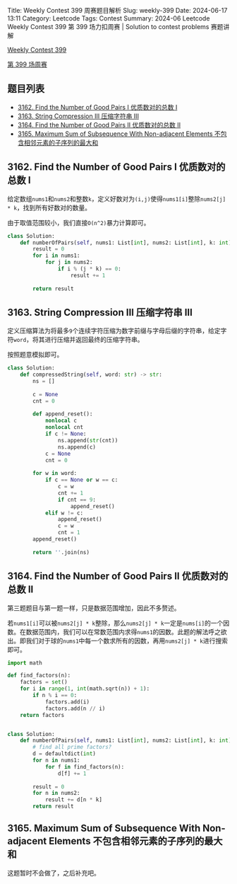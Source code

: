 Title: Weekly Contest 399 周赛题目解析
Slug: weekly-399
Date: 2024-06-17 13:11
Category: Leetcode
Tags: Contest
Summary: 2024-06 Leetcode Weekly Contest 399 第 399 场力扣周赛 | Solution to contest problems 赛题讲解

[Weekly Contest 399](https://leetcode.com/contest/weekly-contest-399/)

[第 399 场周赛](https://leetcode.cn/contest/weekly-contest-399/)


## 题目列表

- [3162. Find the Number of Good Pairs I 优质数对的总数 I](https://leetcode.com/problems/find-the-number-of-good-pairs-i/description/)
- [3163. String Compression III 压缩字符串 III](https://leetcode.com/problems/string-compression-iii/)
- [3164. Find the Number of Good Pairs II 优质数对的总数 II](https://leetcode.com/problems/find-the-number-of-good-pairs-ii/)
- [3165. Maximum Sum of Subsequence With Non-adjacent Elements 不包含相邻元素的子序列的最大和](https://leetcode.com/problems/maximum-sum-of-subsequence-with-non-adjacent-elements/description/)


## 3162. Find the Number of Good Pairs I 优质数对的总数 I

给定数组`nums1`和`nums2`和整数`k`，定义好数对为`(i,j)`使得`nums1[i]`整除`nums2[j] * k`，找到所有好数对的数量。

由于取值范围较小，我们直接`O(n^2)`暴力计算即可。

```python
class Solution:
    def numberOfPairs(self, nums1: List[int], nums2: List[int], k: int) -> int:
        result = 0
        for i in nums1:
            for j in nums2:
                if i % (j * k) == 0:
                    result += 1
        
        return result
```

## 3163. String Compression III 压缩字符串 III

定义压缩算法为将最多`9`个连续字符压缩为数字前缀与字母后缀的字符串，给定字符`word`，将其进行压缩并返回最终的压缩字符串。

按照题意模拟即可。

```python
class Solution:
    def compressedString(self, word: str) -> str:
        ns = []
        
        c = None
        cnt = 0
        
        def append_reset():
            nonlocal c
            nonlocal cnt
            if c != None:
                ns.append(str(cnt))
                ns.append(c)
            c = None
            cnt = 0
        
        for w in word:
            if c == None or w == c:
                c = w
                cnt += 1
                if cnt == 9:
                    append_reset()
            elif w != c:
                append_reset()
                c = w
                cnt = 1
        append_reset()
        
        return ''.join(ns)
```

## 3164. Find the Number of Good Pairs II 优质数对的总数 II

第三题题目与第一题一样，只是数据范围增加，因此不多赘述。

若`nums1[i]`可以被`nums2[j] * k`整除，那么`nums2[j] * k`一定是`nums[i]`的一个因数。在数据范围内，我们可以在常数范围内求得`nums1`的因数。此题的解法呼之欲出。即我们对于球的`nums1`中每一个数求所有的因数，再用`nums2[j] * k`进行搜索即可。

```python
import math

def find_factors(n):
    factors = set()
    for i in range(1, int(math.sqrt(n)) + 1):
        if n % i == 0:
            factors.add(i)
            factors.add(n // i)
    return factors


class Solution:
    def numberOfPairs(self, nums1: List[int], nums2: List[int], k: int) -> int:
        # find all prime factors?
        d = defaultdict(int)
        for n in nums1:
            for f in find_factors(n):
                d[f] += 1
        
        result = 0
        for n in nums2:
            result += d[n * k]
        return result
```

## 3165. Maximum Sum of Subsequence With Non-adjacent Elements 不包含相邻元素的子序列的最大和

这题暂时不会做了，之后补充吧。